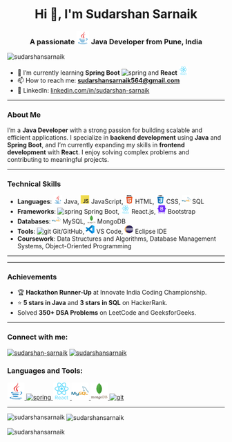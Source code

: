 <h1 align="center">Hi 👋, I'm Sudarshan Sarnaik</h1>
<h3 align="center">A passionate <img src="https://raw.githubusercontent.com/devicons/devicon/master/icons/java/java-original.svg" alt="java" width="30" height="30"/> Java Developer from Pune, India</h3>

<p align="left"> <img src="https://komarev.com/ghpvc/?username=sudarshansarnaik&label=Profile%20views&color=0e75b6&style=flat" alt="sudarshansarnaik" /> </p>

- 🌱 I’m currently learning **Spring Boot** <img src="https://www.vectorlogo.zone/logos/springio/springio-icon.svg" alt="spring" width="20" height="20"/> and **React** <img src="https://raw.githubusercontent.com/devicons/devicon/master/icons/react/react-original-wordmark.svg" alt="react" width="20" height="20"/>
- 📫 How to reach me: **sudarshansarnaik564@gmail.com**
- 🔗 LinkedIn: [linkedin.com/in/sudarshan-sarnaik](https://www.linkedin.com/in/sudarshan-sarnaik-35a163253/)

---

### **About Me**
I’m a **Java Developer** with a strong passion for building scalable and efficient applications. I specialize in **backend development** using **Java** and **Spring Boot**, and I’m currently expanding my skills in **frontend development** with **React**. I enjoy solving complex problems and contributing to meaningful projects.

---

### **Technical Skills**
- **Languages**: <img src="https://raw.githubusercontent.com/devicons/devicon/master/icons/java/java-original.svg" alt="java" width="20" height="20"/> Java, <img src="https://raw.githubusercontent.com/devicons/devicon/master/icons/javascript/javascript-original.svg" alt="javascript" width="20" height="20"/> JavaScript, <img src="https://raw.githubusercontent.com/devicons/devicon/master/icons/html5/html5-original-wordmark.svg" alt="html" width="20" height="20"/> HTML, <img src="https://raw.githubusercontent.com/devicons/devicon/master/icons/css3/css3-original-wordmark.svg" alt="css" width="20" height="20"/> CSS, <img src="https://raw.githubusercontent.com/devicons/devicon/master/icons/mysql/mysql-original-wordmark.svg" alt="mysql" width="20" height="20"/> SQL
- **Frameworks**: <img src="https://www.vectorlogo.zone/logos/springio/springio-icon.svg" alt="spring" width="20" height="20"/> Spring Boot, <img src="https://raw.githubusercontent.com/devicons/devicon/master/icons/react/react-original-wordmark.svg" alt="react" width="20" height="20"/> React.js, <img src="https://raw.githubusercontent.com/devicons/devicon/master/icons/bootstrap/bootstrap-plain-wordmark.svg" alt="bootstrap" width="20" height="20"/> Bootstrap
- **Databases**: <img src="https://raw.githubusercontent.com/devicons/devicon/master/icons/mysql/mysql-original-wordmark.svg" alt="mysql" width="20" height="20"/> MySQL, <img src="https://raw.githubusercontent.com/devicons/devicon/master/icons/mongodb/mongodb-original-wordmark.svg" alt="mongodb" width="20" height="20"/> MongoDB
- **Tools**: <img src="https://www.vectorlogo.zone/logos/git-scm/git-scm-icon.svg" alt="git" width="20" height="20"/> Git/GitHub, <img src="https://raw.githubusercontent.com/devicons/devicon/master/icons/vscode/vscode-original.svg" alt="vscode" width="20" height="20"/> VS Code, <img src="https://raw.githubusercontent.com/devicons/devicon/master/icons/eclipse/eclipse-original.svg" alt="eclipse" width="20" height="20"/> Eclipse IDE
- **Coursework**: Data Structures and Algorithms, Database Management Systems, Object-Oriented Programming

---



---

### **Achievements**
- 🏆 **Hackathon Runner-Up** at Innovate India Coding Championship.
- ⭐ **5 stars in Java** and **3 stars in SQL** on HackerRank.
- Solved **350+ DSA Problems** on LeetCode and GeeksforGeeks.

---

<h3 align="left">Connect with me:</h3>
<p align="left">
<a href="https://linkedin.com/in/sudarshan-sarnaik-35a163253" target="blank"><img align="center" src="https://raw.githubusercontent.com/rahuldkjain/github-profile-readme-generator/master/src/images/icons/Social/linked-in-alt.svg" alt="sudarshan-sarnaik" height="30" width="40" /></a>
<a href="https://auth.geeksforgeeks.org/user/sudarshansarnaik564" target="blank"><img align="center" src="https://raw.githubusercontent.com/rahuldkjain/github-profile-readme-generator/master/src/images/icons/Social/geeks-for-geeks.svg" alt="sudarshansarnaik" height="30" width="40" /></a>
</p>

<h3 align="left">Languages and Tools:</h3>
<p align="left">
  <a href="https://www.java.com" target="_blank" rel="noreferrer"> <img src="https://raw.githubusercontent.com/devicons/devicon/master/icons/java/java-original.svg" alt="java" width="40" height="40"/> </a>
  <a href="https://spring.io/" target="_blank" rel="noreferrer"> <img src="https://www.vectorlogo.zone/logos/springio/springio-icon.svg" alt="spring" width="40" height="40"/> </a>
  <a href="https://reactjs.org/" target="_blank" rel="noreferrer"> <img src="https://raw.githubusercontent.com/devicons/devicon/master/icons/react/react-original-wordmark.svg" alt="react" width="40" height="40"/> </a>
  <a href="https://www.mysql.com/" target="_blank" rel="noreferrer"> <img src="https://raw.githubusercontent.com/devicons/devicon/master/icons/mysql/mysql-original-wordmark.svg" alt="mysql" width="40" height="40"/> </a>
  <a href="https://www.mongodb.com/" target="_blank" rel="noreferrer"> <img src="https://raw.githubusercontent.com/devicons/devicon/master/icons/mongodb/mongodb-original-wordmark.svg" alt="mongodb" width="40" height="40"/> </a>
  <a href="https://git-scm.com/" target="_blank" rel="noreferrer"> <img src="https://www.vectorlogo.zone/logos/git-scm/git-scm-icon.svg" alt="git" width="40" height="40"/> </a>
</p>

---

<p><img align="left" src="https://github-readme-stats.vercel.app/api/top-langs?username=sudarshansarnaik&show_icons=true&locale=en&layout=compact" alt="sudarshansarnaik" /></p>

<p>&nbsp;<img align="center" src="https://github-readme-stats.vercel.app/api?username=sudarshansarnaik&show_icons=true&locale=en" alt="sudarshansarnaik" /></p>

<p><img align="center" src="https://github-readme-streak-stats.herokuapp.com/?user=sudarshansarnaik&" alt="sudarshansarnaik" /></p>
